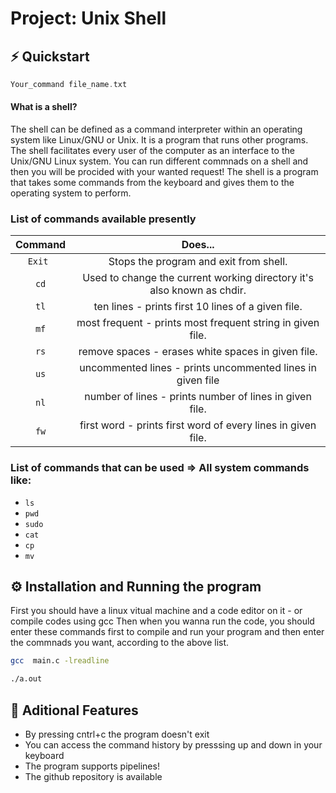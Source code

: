 # Project: Unix Shell


## ⚡️ Quickstart

```go
Your_command file_name.txt

```
#### What is a shell?
The shell can be defined as a command interpreter within an operating system like Linux/GNU or Unix. It is a program that runs other programs. The shell facilitates every user of the computer as an interface to the Unix/GNU Linux system.
You can run different commnads on a shell and then you will be procided with your wanted request!
The shell is a program that takes some commands from the keyboard and gives them to the operating system to perform.


### List of commands available presently

Command| Does...
:-----:|:-----:
`Exit `|Stops the program and exit from shell.
`cd`|Used to change the current working directory it's also known as chdir.
`tl`|ten lines - prints first 10 lines of a given file.
`mf`|most frequent - prints most frequent string in given file.
`rs`|remove spaces - erases white spaces in given file.
`us`|uncommented lines - prints uncommented lines in given file
`nl`|number of lines - prints number of lines in given file.
`fw`|first word - prints first word of every lines in given file.

### List of commands that can be used => All system commands like:

- `ls`
- `pwd`
- `sudo `
- `cat `
- `cp`
- `mv`

## ⚙️ Installation and Running the program

First you should have a linux vitual machine and a code editor on it - or compile codes using gcc
Then when you wanna run the code, you should enter these commands first to compile and run your program and then enter the commnads you want, according to the above list.

```bash
gcc  main.c -lreadline 
```

```bash
./a.out
```

## 🎯 Aditional Features

-   By pressing cntrl+c the program doesn't exit
-   You can access the command history by presssing up and down in your keyboard
-   The program supports pipelines!
-   The github repository is available
